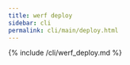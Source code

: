 ```yaml
---
title: werf deploy
sidebar: cli
permalink: cli/main/deploy.html
---
```


{% include /cli/werf_deploy.md %}
